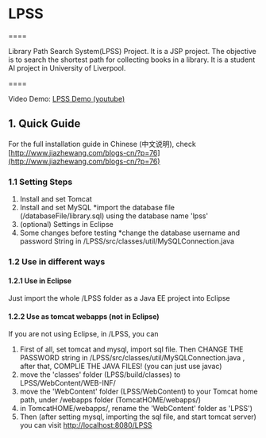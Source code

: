# LPSS
====

Library Path Search System(LPSS) Project. It is a JSP project. The objective is to search the shortest path for collecting books in a library. It is a student AI project in University of Liverpool.

====

Video Demo: [LPSS Demo (youtube)](https://www.youtube.com/watch?v=QXlSangowjQ&feature=youtu.be)


## 1. Quick Guide

For the full installation guide in Chinese (中文说明), check [http://www.jiazhewang.com/blogs-cn/?p=76](http://www.jiazhewang.com/blogs-cn/?p=76)

### 1.1 Setting Steps

1. Install and set Tomcat
2. Install and set MySQL
    *import the database file (/databaseFile/library.sql) using the database name 'lpss'
3. (optional) Settings in Eclipse
4. Some changes before testing
    *change the database username and password String in /LPSS/src/classes/util/MySQLConnection.java 

### 1.2 Use in different ways

#### 1.2.1 Use in Eclipse

Just import the whole /LPSS folder as a Java EE project into Eclipse

#### 1.2.2 Use as tomcat webapps (not in Eclipse)

If you are not using Eclipse, in /LPSS, you can

1. First of all, set tomcat and mysql, import sql file. Then CHANGE THE PASSWORD string in /LPSS/src/classes/util/MySQLConnection.java , after that, COMPLIE THE JAVA FILES! (you can just use javac)
2. move the 'classes' folder (LPSS/build/classes) to LPSS/WebContent/WEB-INF/
3. move the 'WebContent' folder (LPSS/WebContent) to your Tomcat home path, under /webapps folder (TomcatHOME/webapps/)
4. in TomcatHOME/webapps/, rename the 'WebContent' folder as 'LPSS')
5. Then (after setting mysql, importing the sql file, and start tomcat server) you can visit [http://localhost:8080/LPSS](http://localhost:8080/LPSS)

